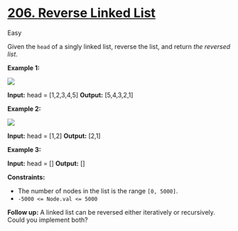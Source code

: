 # [206\. Reverse Linked List](https://leetcode.com/problems/reverse-linked-list/)

Easy

Given the `head` of a singly linked list, reverse the list, and return _the reversed list_.

**Example 1:**

![](https://assets.leetcode.com/uploads/2021/02/19/rev1ex1.jpg)

**Input:** head = \[1,2,3,4,5\]
**Output:** \[5,4,3,2,1\]

**Example 2:**

![](https://assets.leetcode.com/uploads/2021/02/19/rev1ex2.jpg)

**Input:** head = \[1,2\]
**Output:** \[2,1\]

**Example 3:**

**Input:** head = \[\]
**Output:** \[\]

**Constraints:**

- The number of nodes in the list is the range `[0, 5000]`.
- `-5000 <= Node.val <= 5000`

**Follow up:** A linked list can be reversed either iteratively or recursively. Could you implement both?
